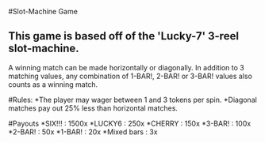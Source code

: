 #Slot-Machine Game

This game is based off of the 'Lucky-7' 3-reel slot-machine.
---
A winning match can be made horizontally or diagonally. In addition to 3 matching values, any combination of 1-BAR!, 2-BAR! or 3-BAR! values also counts as a winning match.

#Rules:
*The player may wager between 1 and 3 tokens per spin.
*Diagonal matches pay out 25% less than horizontal matches.

#Payouts
*SIX!!! : 1500x
*LUCKY6 : 250x
*CHERRY : 150x
*3-BAR! : 100x
*2-BAR! : 50x
*1-BAR! : 20x
*Mixed bars : 3x


